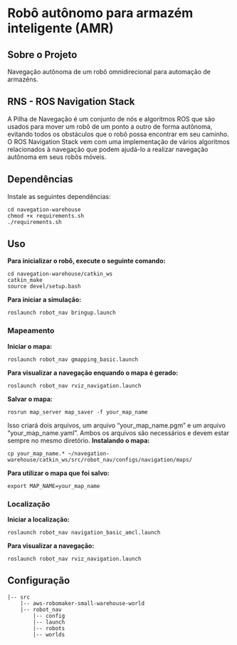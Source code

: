 # Robô autônomo para armazém inteligente (AMR)

## **Sobre o Projeto**
Navegação autônoma de um robô omnidirecional para automação de armazéns. 

## RNS - ROS Navigation Stack
A Pilha de Navegação é um conjunto de nós e algoritmos ROS que são usados ​​para mover um robô de um ponto a outro de forma autônoma, evitando todos os obstáculos que o robô possa encontrar em seu caminho. O ROS Navigation Stack vem com uma implementação de vários algoritmos relacionados à navegação que podem ajudá-lo a realizar navegação autônoma em seus robôs móveis.
## **Dependências**
Instale as seguintes dependências:
```
cd navegation-warehouse
chmod +x requirements.sh
./requirements.sh
```
## **Uso**
**Para inicializar o robô, execute o seguinte comando:**
```
cd navegation-warehouse/catkin_ws
catkin_make
source devel/setup.bash
```
**Para iniciar a simulação:**
```
roslaunch robot_nav bringup.launch
```
### Mapeamento
**Iniciar o mapa:**
```
roslaunch robot_nav gmapping_basic.launch
```
**Para visualizar a navegação enquando o mapa é gerado:**
```
roslaunch robot_nav rviz_navigation.launch
```
**Salvar o mapa:**
```
rosrun map_server map_saver -f your_map_name
```
Isso criará dois arquivos, um arquivo “your_map_name.pgm” e um arquivo “your_map_name.yaml”. Ambos os arquivos são necessários e devem estar sempre no mesmo diretório.
**Instalando o mapa:**
```
cp your_map_name.* ~/navegation-warehouse/catkin_ws/src/robot_nav/configs/navigation/maps/
```
**Para utilizar o mapa que foi salvo:**
```
export MAP_NAME=your_map_name
```
### Localização
**Iniciar a localização:**
```
roslaunch robot_nav navigation_basic_amcl.launch
```
**Para visualizar a navegação:**
```
roslaunch robot_nav rviz_navigation.launch
```

## **Configuração**
```
|-- src
    |-- aws-robomaker-small-warehouse-world 
    |-- robot_nav
        |-- config
        |-- launch
        |-- robots
        |-- worlds
```

